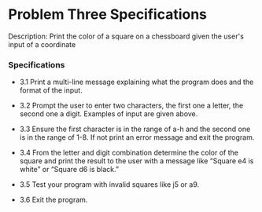 # Problem Three Specifications

Description: Print the color of a square on a chessboard given the user's input of a coordinate 

### Specifications

- 3.1 Print a multi-line message explaining what the program does and the format of the input.

- 3.2 Prompt the user to enter two characters, the first one a letter, the second one a digit. Examples of input are given above.

- 3.3 Ensure the first character is in the range of a-h and the second one is in the range of 1-8. If not print an error message and exit the program.

- 3.4 From the letter and digit combination determine the color of the square and print the result to the user with a message like “Square e4 is white” or “Square d6 is black.”

- 3.5 Test your program with invalid squares like j5 or a9.

- 3.6 Exit the program.
